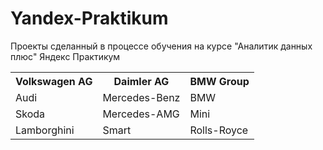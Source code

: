 # Yandex-Praktikum
Проекты сделанный в процессе обучения на курсе "Аналитик данных плюс" Яндекс Практикум
<table>
  <tbody>
    <tr>
      <th>Volkswagen AG</th>
      <th>Daimler AG</th>
      <th>BMW Group</th>
    </tr>
    <tr>
      <td>Audi</td>
      <td>Mercedes-Benz</td>
      <td>BMW</td>
    </tr>
    <tr>
      <td>Skoda</td>
      <td>Mercedes-AMG</td>
      <td>Mini</td>
    </tr>
    <tr>
      <td>Lamborghini</td>
      <td>Smart</td>
      <td>Rolls-Royce</td>
    </tr>
  </tbody>
</table>
